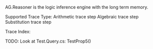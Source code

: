 ﻿AG.Reasoner is the logic inference engine with the long term memory.

Supported Trace Type:
Arithmetic trace step 
Algebraic trace step 
Substitution trace step

Trace Index:


TODO:
Look at Test.Query.cs: TestProp5()